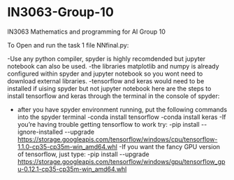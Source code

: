 # IN3063-Group-10
IN3063 Mathematics and programming for AI Group 10

To Open and run the task 1 file NNfinal.py:

-Use any python compiler, spyder is highly recomdended but jupyter notebook can also be used.
-the libraries matplotlib and numpy is already configured within spyder and jupyter notebook so you wont need to download external libraries.
-tensorflow and keras would need to be installed if uising spyder but not jupyter notebook
  here are the steps to install tensorflow and keras through the terminal in the console of spyder:
  - after you have spyder environment running, put the following commands into the spyder terminal
    -conda install tensorflow
    -conda install keras
  -If you’re having trouble getting tensorflow to work try:
    -pip install --ignore-installed --upgrade https://storage.googleapis.com/tensorflow/windows/cpu/tensorflow-1.1.0-cp35-cp35m-win_amd64.whl
  -If you want the fancy GPU version of tensorflow, just type:
    -pip install --upgrade https://storage.googleapis.com/tensorflow/windows/gpu/tensorflow_gpu-0.12.1-cp35-cp35m-win_amd64.whl
